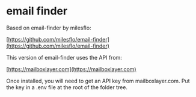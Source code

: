 # email finder 
 
Based on email-finder by milesflo:
 
[https://github.com/milesflo/email-finder](https://github.com/milesflo/email-finder)
 
This version of email-finder uses the API from:
  
[https://mailboxlayer.com](https://mailboxlayer.com)

Once installed, you will need to get an API key from mailboxlayer.com. Put the key in a .env file at the root of the folder tree.  

  